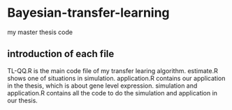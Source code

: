 # Bayesian-transfer-learning
my master thesis code 

## introduction of each file
TL-QQ.R is the main code file of my transfer learing algorithm.
estimate.R shows one of situations in simulation.
application.R contains our application in the thesis, which is about gene level expression.
simulation and application.R contains all the code to do the simulation and application in our thesis. 
